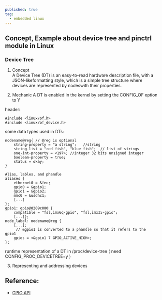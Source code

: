 ```yaml
---
published: true
tag:
  - embedded linux
---
```

## Concept, Example about device tree and pinctrl module in Linux

### Device Tree
1. Concept  
A Device Tree (DT) is an easy-to-read hardware description file, with a JSON-likeformatting style, which is a simple tree structure where devices are represented by nodeswith their properties.  

2. Mechanic
A DT is enabled in the kernel by setting the CONFIG_OF option to Y

header:  
```
#include <linux/of.h>
#include <linux/of_device.h>
```
some data types used in DTs:

```
nodename@reg{ // @reg is optional   
	string-property = "a string";   //string
	string-list = "red fish", "blue fish";  // list of strings 
	one-int-property = <197>; //integer 32 bits unsigned integer
	boolean-property = true;
	status = okay;
}

Alias, lables, and phandle
aliases {    
	ethernet0 = &fec;    
	gpio0 = &gpio1;    
	gpio1 = &gpio2;    
	mmc0 = &usdhc1;    
	[...]
};
gpio1: gpio@0209c000 {    
	compatible = "fsl,imx6q-gpio", "fsl,imx35-gpio";    
	[...]};
node_label: nodename@reg {    
	[...];    
     // &gpio1 is converted to a phandle so that it refers to the gpio1
	gpios = <&gpio1 7 GPIO_ACTIVE_HIGH>;
};
```
runtime representation of a DT in /proc/device-tree ( need CONFIG_PROC_DEVICETREE=y )

3. Representing and addressing devices










## Reference:  
* [GPIO API](https://lwn.net/Articles/532714/)





